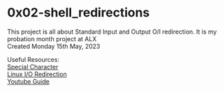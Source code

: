 # 0x02-shell_redirections
This project is all about Standard Input and Output O/I redirection. It is my probation month project at ALX <br>
Created Monday 15th May, 2023

Useful Resources:<br>
[Special Character](http://mywiki.wooledge.org/BashGuide/SpecialCharacters)<br>
[Linux I/O Redirection](http://linuxcommand.org/lc3_lts0070.php)<br>
[Youtube Guide](https://www.youtube.com/watch?v=B7nHENGa7pc)
